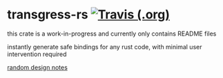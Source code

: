# transgress-rs [![Travis (.org)](https://img.shields.io/travis/kazimuth/transgress-rs.svg?style=flat-square)](https://travis-ci.org/kazimuth/transgress-rs)

this crate is a work-in-progress and currently only contains README files

instantly generate safe bindings for any rust code, with minimal user intervention required

[random design notes](./DESIGN.md)
